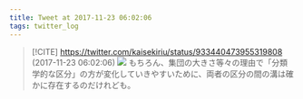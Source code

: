 ```yaml
---
title: Tweet at 2017-11-23 06:02:06
tags: twitter_log
---
```


> [!CITE] https://twitter.com/kaisekiriu/status/933440473955319808 (2017-11-23 06:02:06)
> ![](https://twitter.com/kaisekiriu/status/933440473955319808)
> もちろん、集団の大きさ等々の理由で「分類学的な区分」の方が変化していきやすいために、両者の区分の間の溝は確かに存在するのだけれども。
